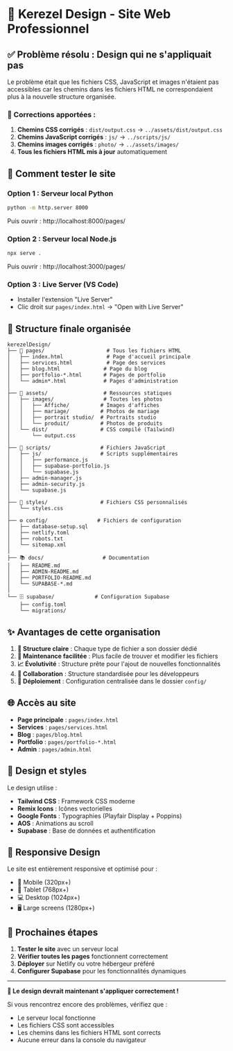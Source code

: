 # 🎨 Kerezel Design - Site Web Professionnel

## ✅ Problème résolu : Design qui ne s'appliquait pas

Le problème était que les fichiers CSS, JavaScript et images n'étaient pas accessibles car les chemins dans les fichiers HTML ne correspondaient plus à la nouvelle structure organisée.

### 🔧 Corrections apportées :

1. **Chemins CSS corrigés** : `dist/output.css` → `../assets/dist/output.css`
2. **Chemins JavaScript corrigés** : `js/` → `../scripts/js/`
3. **Chemins images corrigés** : `photo/` → `../assets/images/`
4. **Tous les fichiers HTML mis à jour** automatiquement

## 🚀 Comment tester le site

### Option 1 : Serveur local Python
```bash
python -m http.server 8000
```
Puis ouvrir : http://localhost:8000/pages/

### Option 2 : Serveur local Node.js
```bash
npx serve .
```
Puis ouvrir : http://localhost:3000/pages/

### Option 3 : Live Server (VS Code)
- Installer l'extension "Live Server"
- Clic droit sur `pages/index.html` → "Open with Live Server"

## 📁 Structure finale organisée

```
kerezelDesign/
├── 📄 pages/                    # Tous les fichiers HTML
│   ├── index.html              # Page d'accueil principale
│   ├── services.html           # Page des services
│   ├── blog.html              # Page du blog
│   ├── portfolio-*.html       # Pages de portfolio
│   └── admin*.html            # Pages d'administration
│
├── 🎨 assets/                  # Ressources statiques
│   ├── images/                # Toutes les photos
│   │   ├── Affiche/          # Images d'affiches
│   │   ├── mariage/          # Photos de mariage
│   │   ├── portrait studio/  # Portraits studio
│   │   └── produit/          # Photos de produits
│   └── dist/                 # CSS compilé (Tailwind)
│       └── output.css
│
├── 📜 scripts/                # Fichiers JavaScript
│   ├── js/                   # Scripts supplémentaires
│   │   ├── performance.js
│   │   ├── supabase-portfolio.js
│   │   └── supabase.js
│   ├── admin-manager.js
│   ├── admin-security.js
│   └── supabase.js
│
├── 🎨 styles/                 # Fichiers CSS personnalisés
│   └── styles.css
│
├── ⚙️ config/                # Fichiers de configuration
│   ├── database-setup.sql
│   ├── netlify.toml
│   ├── robots.txt
│   └── sitemap.xml
│
├── 📚 docs/                   # Documentation
│   ├── README.md
│   ├── ADMIN-README.md
│   ├── PORTFOLIO-README.md
│   └── SUPABASE-*.md
│
└── 🗄️ supabase/             # Configuration Supabase
    ├── config.toml
    └── migrations/
```

## ✨ Avantages de cette organisation

1. **🎯 Structure claire** : Chaque type de fichier a son dossier dédié
2. **🔧 Maintenance facilitée** : Plus facile de trouver et modifier les fichiers
3. **📈 Évolutivité** : Structure prête pour l'ajout de nouvelles fonctionnalités
4. **👥 Collaboration** : Structure standardisée pour les développeurs
5. **🚀 Déploiement** : Configuration centralisée dans le dossier `config/`

## 🌐 Accès au site

- **Page principale** : `pages/index.html`
- **Services** : `pages/services.html`
- **Blog** : `pages/blog.html`
- **Portfolio** : `pages/portfolio-*.html`
- **Admin** : `pages/admin.html`

## 🎨 Design et styles

Le design utilise :
- **Tailwind CSS** : Framework CSS moderne
- **Remix Icons** : Icônes vectorielles
- **Google Fonts** : Typographies (Playfair Display + Poppins)
- **AOS** : Animations au scroll
- **Supabase** : Base de données et authentification

## 📱 Responsive Design

Le site est entièrement responsive et optimisé pour :
- 📱 Mobile (320px+)
- 📱 Tablet (768px+)
- 💻 Desktop (1024px+)
- 🖥️ Large screens (1280px+)

## 🔧 Prochaines étapes

1. **Tester le site** avec un serveur local
2. **Vérifier toutes les pages** fonctionnent correctement
3. **Déployer** sur Netlify ou votre hébergeur préféré
4. **Configurer Supabase** pour les fonctionnalités dynamiques

---

**🎉 Le design devrait maintenant s'appliquer correctement !**

Si vous rencontrez encore des problèmes, vérifiez que :
- Le serveur local fonctionne
- Les fichiers CSS sont accessibles
- Les chemins dans les fichiers HTML sont corrects
- Aucune erreur dans la console du navigateur
